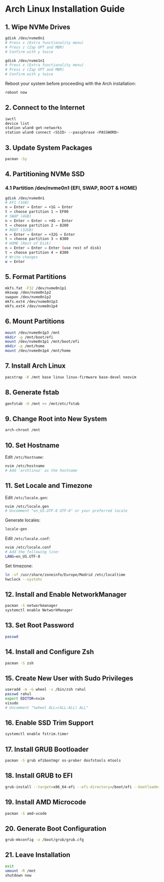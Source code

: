 # Arch Linux Installation Guide

## 1. Wipe NVMe Drives

```sh
gdisk /dev/nvme0n1
# Press x (Extra functionality menu)
# Press z (Zap GPT and MBR)
# Confirm with y twice

gdisk /dev/nvme1n1
# Press x (Extra functionality menu)
# Press z (Zap GPT and MBR)
# Confirm with y twice
```

Reboot your system before proceeding with the Arch installation:

```sh
reboot now
```

## 2. Connect to the Internet

```sh
iwctl
device list
station wlan0 get-networks
station wlan0 connect <SSID> --passphrase <PASSWORD>
```

## 3. Update System Packages

```sh
pacman -Sy
```

## 4. Partitioning NVMe SSD

### 4.1 Partition /dev/nvme0n1 (EFI, SWAP, ROOT & HOME)

```sh
gdisk /dev/nvme0n1
# EFI (1GB)
n → Enter → Enter → +1G → Enter
t → choose partition 1 → EF00
# SWAP (4GB)
n → Enter → Enter → +4G → Enter
t → choose partition 2 → 8200
# ROOT (32GB)
n → Enter → Enter → +32G → Enter
t → choose partition 3 → 8300
# HOME (Rest of Disk)
n → Enter → Enter → Enter (use rest of disk)
t → choose partition 4 → 8300
# Write changes
w → Enter
```

## 5. Format Partitions

```sh
mkfs.fat -F32 /dev/nvme0n1p1
mkswap /dev/nvme0n1p2
swapon /dev/nvme0n1p2
mkfs.ext4 /dev/nvme0n1p3
mkfs.ext4 /dev/nvme0n1p4
```

## 6. Mount Partitions

```sh
mount /dev/nvme0n1p3 /mnt
mkdir -p /mnt/boot/efi
mount /dev/nvme0n1p1 /mnt/boot/efi
mkdir -p /mnt/home
mount /dev/nvme0n1p4 /mnt/home
```

## 7. Install Arch Linux

```sh
pacstrap -K /mnt base linux linux-firmware base-devel neovim
```

## 8. Generate fstab

```sh
genfstab -U /mnt >> /mnt/etc/fstab
```

## 9. Change Root into New System

```sh
arch-chroot /mnt
```

## 10. Set Hostname

Edit `/etc/hostname`:

```sh
nvim /etc/hostname
# Add 'archlinux' as the hostname
```

## 11. Set Locale and Timezone

Edit `/etc/locale.gen`:

```sh
nvim /etc/locale.gen
# Uncomment "en_US.UTF-8 UTF-8" or your preferred locale
```

Generate locales:

```sh
locale-gen
```

Edit `/etc/locale.conf`:

```sh
nvim /etc/locale.conf
# Add the following line:
LANG=en_US.UTF-8
```

Set timezone:

```sh
ln -sf /usr/share/zoneinfo/Europe/Madrid /etc/localtime
hwclock --systohc
```

## 12. Install and Enable NetworkManager

```sh
pacman -S networkmanager
systemctl enable NetworkManager
```

## 13. Set Root Password

```sh
passwd
```

## 14. Install and Configure Zsh

```sh
pacman -S zsh
```

## 15. Create New User with Sudo Privileges

```sh
useradd -m -G wheel -s /bin/zsh rahul
passwd rahul
export EDITOR=nvim
visudo
# Uncomment "%wheel ALL=(ALL:ALL) ALL"
```

## 16. Enable SSD Trim Support

```sh
systemctl enable fstrim.timer
```

## 17. Install GRUB Bootloader

```sh
pacman -S grub efibootmgr os-prober dosfstools mtools
```

## 18. Install GRUB to EFI

```sh
grub-install --target=x86_64-efi --efi-directory=/boot/efi --bootloader-id=GRUB
```

## 19. Install AMD Microcode

```sh
pacman -S amd-ucode
```

## 20. Generate Boot Configuration

```sh
grub-mkconfig -o /boot/grub/grub.cfg
```

## 21. Leave Installation

```sh
exit
umount -R /mnt
shutdown now
```
